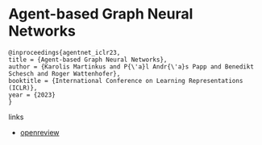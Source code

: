 # Agent-based Graph Neural Networks

```
@inproceedings{agentnet_iclr23,
title = {Agent-based Graph Neural Networks},
author = {Karolis Martinkus and P{\'a}l Andr{\'a}s Papp and Benedikt Schesch and Roger Wattenhofer},
booktitle = {International Conference on Learning Representations (ICLR)},
year = {2023}
}
```

links
- [openreview](https://openreview.net/forum?id=8WTAh0tj2jC)
